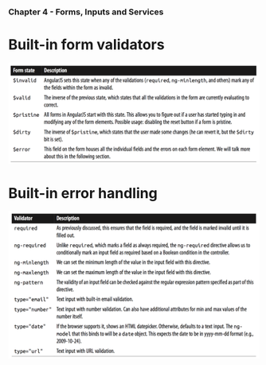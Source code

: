 ### Chapter 4 - Forms, Inputs and Services

# Built-in form validators
![Built-in form validators](https://github.com/brunojppb/angular-up-and-running/blob/chapter4/images/built-in-angular-form-states.png)

# Built-in error handling
![Built-in error handling](https://github.com/brunojppb/angular-up-and-running/blob/chapter4/images/built-in-angular-validators.png)
